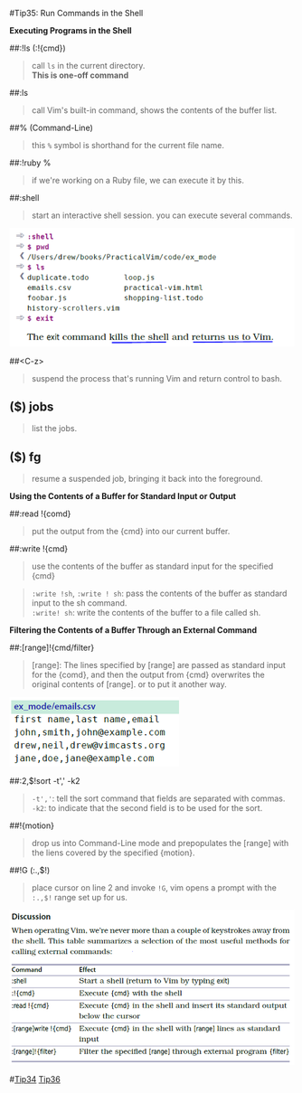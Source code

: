 #Tip35: Run Commands in the Shell  
  
**Executing Programs in the Shell**  
  
##:!ls (:!{cmd})  
>call `ls` in the current directory.  
>**This is one-off command**  
  
##:ls  
>call Vim's built-in command, shows the contents of the buffer list.  
  
##% (Command-Line)  
>this `%` symbol is shorthand for the current file name.  
  
##:!ruby %  
>if we're working on a Ruby file, we can execute it by this.  
  
##:shell  
>start an interactive shell session. you can execute several commands.  
  
![tip35_1](images/tip35_1.png)  
      
##&lt;C-z&gt;  
>suspend the process that's running Vim and return control to bash.  
  
## ($) jobs  
>list the jobs.  
  
## ($) fg  
>resume a suspended job, bringing it back into the foreground.  
  
**Using the Contents of a Buffer for Standard Input or Output**  
  
##:read !{comd}  
>put the output from the {cmd} into our current buffer.  
  
##:write !{cmd}  
>use the contents of the buffer as standard input for the specified {cmd}  
  
>`:write !sh`, `:write ! sh`: pass the contents of the buffer as standard input to the sh command.  
>`:write! sh`: write the contents of the buffer to a file called sh.  
  
  
**Filtering the Contents of a Buffer Through an External Command**  
  
##:[range]!{cmd/filter}  
>[range]: The lines specified by [range] are passed as standard input for the {comd}, and then the output from {cmd} overwrites the original contents of [range]. or to put it another way.  
  
![tip35_2](images/tip35_2.png)  
  
##:2,$!sort -t',' -k2  
>`-t','`: tell the sort command that fields are separated with commas.  
>`-k2`: to indicate that the second field is to be used for the sort.  
  
##!{motion}  
>drop us into Command-Line mode and prepopulates the [range] with the liens covered by the specified {motion}.  
  
##!G  (:.,$!)  
>place cursor on line 2 and invoke `!G`, vim opens a prompt with the `:.,$!` range set up for us.  
  
  
![tip35_3](images/tip35_3.png)  
      
#[Tip34](tip34.md) [Tip36](tip36.md)
